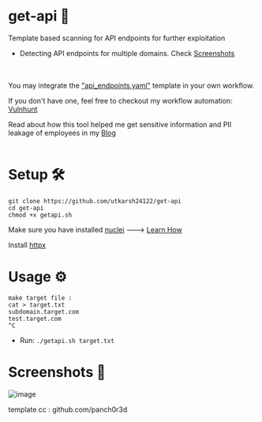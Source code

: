 # get-api 🎯
Template based scanning for API endpoints for further exploitation
- Detecting API endpoints for multiple domains. Check [Screenshots](https://github.com/utkarsh24122/get-api#screenshots-)

<br/><br/>
You may integrate the ["api_endpoints.yaml"](https://github.com/utkarsh24122/get-api/blob/main/api_endpoints.yaml) template in your own workflow.

If you don't have one, feel free to checkout my workflow automation: [Vulnhunt](https://github.com/utkarsh24122/VulnHunt)

Read about how this tool helped me get sensitive information and PII leakage of employees in my [Blog](https://utkarsh24122.gitbook.io/findings/api-endpoints-lead-to-sensitive-information-disclosure-and-pii-leakage-of-employees)
<br/><br/>

# Setup 🛠
```
git clone https://github.com/utkarsh24122/get-api
cd get-api
chmod +x getapi.sh
```
Make sure you have installed [nuclei](https://github.com/projectdiscovery/nuclei) ---> [Learn How](https://github.com/projectdiscovery/nuclei#install-nuclei)

Install [httpx](https://github.com/projectdiscovery/httpx)

# Usage ⚙
```
make target file :
cat > target.txt
subdomain.target.com
test.target.com
^C
```
- Run:
 ``` ./getapi.sh target.txt ```
 
 # Screenshots 📸
![image](https://user-images.githubusercontent.com/54320208/146634609-6c2e7120-8ce3-4cf5-83e5-a202ddd96ea2.png)


template cc : github.com/panch0r3d
